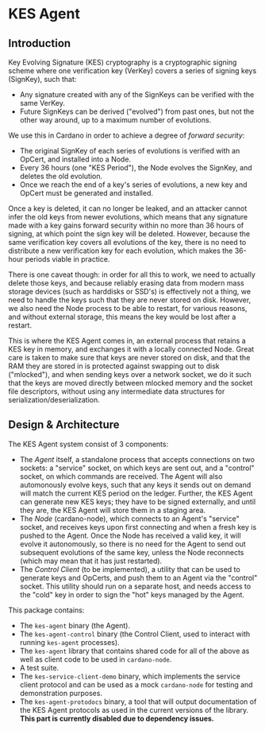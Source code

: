 # KES Agent

## Introduction

Key Evolving Signature (KES) cryptography is a cryptographic signing scheme
where one verification key (VerKey) covers a series of signing keys (SignKey),
such that:

- Any signature created with any of the SignKeys can be verified with the same
  VerKey.
- Future SignKeys can be derived ("evolved") from past ones, but not the other
  way around, up to a maximum number of evolutions.

We use this in Cardano in order to achieve a degree of *forward security*:

- The original SignKey of each series of evolutions is verified with an OpCert,
  and installed into a Node.
- Every 36 hours (one "KES Period"), the Node evolves the SignKey, and deletes
  the old evolution.
- Once we reach the end of a key's series of evolutions, a new key and OpCert
  must be generated and installed.

Once a key is deleted, it can no longer be leaked, and an attacker cannot infer
the old keys from newer evolutions, which means that any signature made with a
key gains forward security within no more than 36 hours of signing, at which
point the sign key will be deleted. However, because the same verification key
covers all evolutions of the key, there is no need to distribute a new
verification key for each evolution, which makes the 36-hour periods viable in
practice.

There is one caveat though: in order for all this to work, we need to actually
delete those keys, and because reliably erasing data from modern mass storage
devices (such as harddisks or SSD's) is effectively not a thing, we need to
handle the keys such that they are never stored on disk. However, we also need
the Node process to be able to restart, for various reasons, and without
external storage, this means the key would be lost after a restart.

This is where the KES Agent comes in, an external process that retains a KES
key in memory, and exchanges it with a locally connected Node. Great care is
taken to make sure that keys are never stored on disk, and that the RAM they
are stored in is protected against swapping out to disk ("mlocked"), and when
sending keys over a network socket, we do it such that the keys are moved
directly between mlocked memory and the socket file descriptors, without using
any intermediate data structures for serialization/deserialization.

## Design & Architecture

The KES Agent system consist of 3 components:

- The *Agent* itself, a standalone process that accepts connections on two
  sockets: a "service" socket, on which keys are sent out, and a "control"
  socket, on which commands are received. The Agent will also automonously
  evolve keys, such that any keys it sends out on demand will match the current
  KES period on the ledger. Further, the KES Agent can generate new KES keys;
  they have to be signed externally, and until they are, the KES Agent will
  store them in a staging area.
- The *Node* (cardano-node), which connects to an Agent's "service" socket, and
  receives keys upon first connecting and when a fresh key is pushed to the
  Agent. Once the Node has received a valid key, it will evolve it
  autonomously, so there is no need for the Agent to send out subsequent
  evolutions of the same key, unless the Node reconnects (which may mean that
  it has just restarted).
- The *Control Client* (to be implemented), a utility that can be used to
  generate keys and OpCerts, and push them to an Agent via the "control"
  socket. This utility should run on a separate host, and needs access to the
  "cold" key in order to sign the "hot" keys managed by the Agent.

This package contains:

- The `kes-agent` binary (the Agent).
- The `kes-agent-control` binary (the Control Client, used to interact with
  running `kes-agent` processes).
- The `kes-agent` library that contains shared code for all of the above as well
  as client code to be used in `cardano-node`.
- A test suite.
- The `kes-service-client-demo` binary, which implements the service client
  protocol and can be used as a mock `cardano-node` for testing and
  demonstration purposes.
- The `kes-agent-protodocs` binary, a tool that will output documentation of
  the KES Agent protocols as used in the current versions of the library.
  **This part is currently disabled due to dependency issues.**
